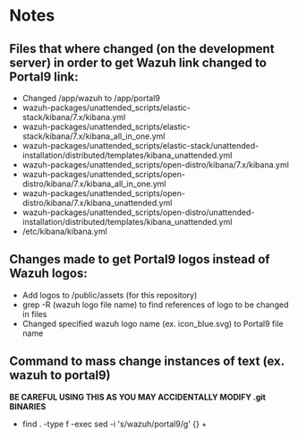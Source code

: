 # Notes
## Files that where changed (on the development server) in order to get Wazuh link changed to Portal9 link:
- Changed /app/wazuh to /app/portal9
- wazuh-packages/unattended_scripts/elastic-stack/kibana/7.x/kibana.yml
- wazuh-packages/unattended_scripts/elastic-stack/kibana/7.x/kibana_all_in_one.yml
- wazuh-packages/unattended_scripts/elastic-stack/unattended-installation/distributed/templates/kibana_unattended.yml
- wazuh-packages/unattended_scripts/open-distro/kibana/7.x/kibana.yml
- wazuh-packages/unattended_scripts/open-distro/kibana/7.x/kibana_all_in_one.yml
- wazuh-packages/unattended_scripts/open-distro/kibana/7.x/kibana_unattended.yml
- wazuh-packages/unattended_scripts/open-distro/unattended-installation/distributed/templates/kibana_unattended.yml
- /etc/kibana/kibana.yml
## Changes made to get Portal9 logos instead of Wazuh logos:
- Add logos to /public/assets (for this repository)
- grep -R (wazuh logo file name) to find references of logo to be changed in files
- Changed specified wazuh logo name (ex. icon_blue.svg) to Portal9 file name
## Command to mass change instances of text (ex. wazuh to portal9)
**BE CAREFUL USING THIS AS YOU MAY ACCIDENTALLY MODIFY .git BINARIES**
- find . -type f -exec sed -i 's/wazuh/portal9/g' {} +
